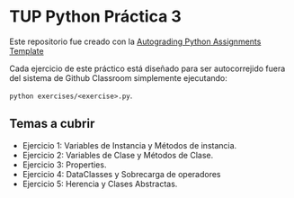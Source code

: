 # TUP Python Práctica 3

Este repositorio fue creado con la [Autograding Python Assignments
Template](https://github.com/ELC/python-assignment-template)

Cada ejercicio de este práctico está diseñado para ser autocorrejido fuera del
sistema de Github Classroom simplemente ejecutando:

`python exercises/<exercise>.py`.

## Temas a cubrir

- Ejercicio 1: Variables de Instancia y Métodos de instancia.
- Ejercicio 2: Variables de Clase y Métodos de Clase.
- Ejercicio 3: Properties.
- Ejercicio 4: DataClasses y Sobrecarga de operadores
- Ejercicio 5: Herencia y Clases Abstractas.
